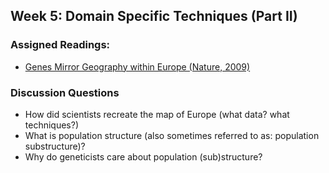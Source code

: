 ## Week 5: Domain Specific Techniques (Part II)

### Assigned Readings:

- [Genes Mirror Geography within Europe (Nature, 2009)](https://www.ncbi.nlm.nih.gov/pmc/articles/PMC2735096/)


### Discussion Questions

- How did scientists recreate the map of Europe (what data? what techniques?)
- What is population structure (also sometimes referred to as: population substructure)?
- Why do geneticists care about population (sub)structure?

